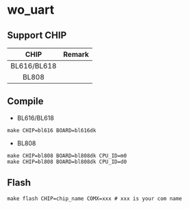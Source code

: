 # wo_uart


## Support CHIP

|      CHIP        | Remark |
|:----------------:|:------:|
|BL616/BL618       |        |
|BL808             |        |

## Compile

- BL616/BL618

```
make CHIP=bl616 BOARD=bl616dk
```

- BL808

```
make CHIP=bl808 BOARD=bl808dk CPU_ID=m0
make CHIP=bl808 BOARD=bl808dk CPU_ID=d0
```

## Flash

```
make flash CHIP=chip_name COMX=xxx # xxx is your com name
```
